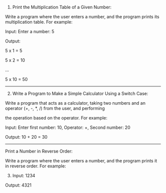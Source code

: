 1) Print the Multiplication Table of a Given Number:

Write a program where the user enters a number, and the program prints its multiplication table. For example:

Input: Enter a number: 5

Output:

5 x 1 = 5

5 x 2 = 10

...

5 x 10 = 50
___________________________________________________________________________________________________________________

2) Write a Program to Make a Simple Calculator Using a Switch Case:

Write a program that acts as a calculator, taking two numbers and an operator (+, -, *, /) from the user, and performing

the operation based on the operator. For example:

Input: Enter first number: 10, Operator: +, Second number: 20

Output: 10 + 20 = 30
___________________________________________________________________________________________________________________

Print a Number in Reverse Order:

Write a program where the user enters a number, and the program prints it in reverse order. For example:

3) Input: 1234

Output: 4321